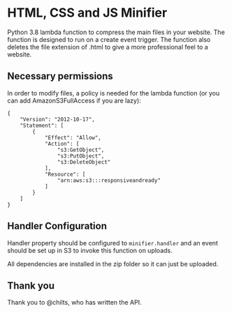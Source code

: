 # HTML, CSS and JS Minifier
Python 3.8 lambda function to compress the main files in your website.
The function is designed to run on a create event trigger.
The function also deletes the file extension of .html to give a more professional feel to a website.

## Necessary permissions
In order to modify files, a policy is needed for the lambda function (or you can add AmazonS3FullAccess if you are lazy):
```
{
    "Version": "2012-10-17",
    "Statement": [
        {
            "Effect": "Allow",
            "Action": [
                "s3:GetObject",
                "s3:PutObject",
                "s3:DeleteObject"
            ],
            "Resource": [
                "arn:aws:s3:::responsiveandready"
            ]
        }
    ]
}
```

## Handler Configuration
Handler property should be configured to `minifier.handler` and an event should be set up in S3 to invoke this function on uploads.

All dependencies are installed in the zip folder so it can just be uploaded.

## Thank you
Thank you to @chilts, who has written the API.